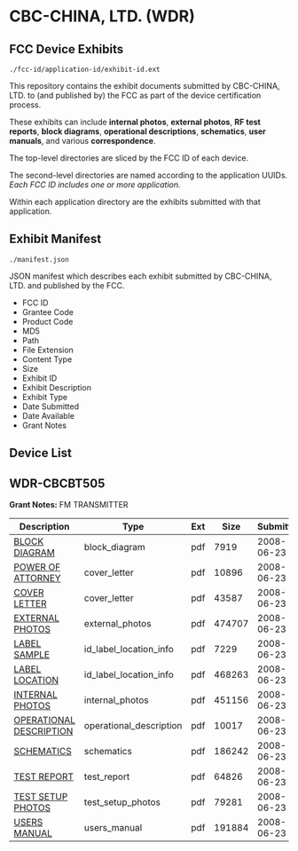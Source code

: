 # CBC-CHINA, LTD. (WDR)
## FCC Device Exhibits

```
./fcc-id/application-id/exhibit-id.ext
```

This repository contains the exhibit documents submitted by CBC-CHINA, LTD. to (and published by) the FCC as part of the device certification process.

These exhibits can include **internal photos**, **external photos**, **RF test reports**, **block diagrams**, **operational descriptions**, **schematics**, **user manuals**, and various **correspondence**.

The top-level directories are sliced by the FCC ID of each device.

The second-level directories are named according to the application UUIDs. *Each FCC ID includes one or more application.*

Within each application directory are the exhibits submitted with that application. 

## Exhibit Manifest

```
./manifest.json
```

JSON manifest which describes each exhibit submitted by CBC-CHINA, LTD. and published by the FCC.

- FCC ID
- Grantee Code
- Product Code
- MD5
- Path
- File Extension
- Content Type
- Size
- Exhibit ID
- Exhibit Description
- Exhibit Type
- Date Submitted
- Date Available
- Grant Notes

## Device List
## WDR-CBCBT505
**Grant Notes:** FM TRANSMITTER

| Description | Type | Ext | Size | Submitted | Available |
| ----------- | ---- | --- | ---- | --------- | --------- |
| [BLOCK DIAGRAM](WDR-CBCBT505/edb90a2db7e62b4a26eb8bafabf6c472/959313.pdf) | block_diagram | pdf | 7919 | 2008-06-23 | 2008-06-23 |
| [POWER OF ATTORNEY](WDR-CBCBT505/edb90a2db7e62b4a26eb8bafabf6c472/959319.pdf) | cover_letter | pdf | 10896 | 2008-06-23 | 2008-06-23 |
| [COVER LETTER](WDR-CBCBT505/edb90a2db7e62b4a26eb8bafabf6c472/959320.pdf) | cover_letter | pdf | 43587 | 2008-06-23 | 2008-06-23 |
| [EXTERNAL PHOTOS](WDR-CBCBT505/edb90a2db7e62b4a26eb8bafabf6c472/959315.pdf) | external_photos | pdf | 474707 | 2008-06-23 | 2008-06-23 |
| [LABEL SAMPLE](WDR-CBCBT505/edb90a2db7e62b4a26eb8bafabf6c472/959317.pdf) | id_label_location_info | pdf | 7229 | 2008-06-23 | 2008-06-23 |
| [LABEL LOCATION](WDR-CBCBT505/edb90a2db7e62b4a26eb8bafabf6c472/959318.pdf) | id_label_location_info | pdf | 468263 | 2008-06-23 | 2008-06-23 |
| [INTERNAL PHOTOS](WDR-CBCBT505/edb90a2db7e62b4a26eb8bafabf6c472/959316.pdf) | internal_photos | pdf | 451156 | 2008-06-23 | 2008-06-23 |
| [OPERATIONAL DESCRIPTION](WDR-CBCBT505/edb90a2db7e62b4a26eb8bafabf6c472/959314.pdf) | operational_description | pdf | 10017 | 2008-06-23 | 2008-06-23 |
| [SCHEMATICS](WDR-CBCBT505/edb90a2db7e62b4a26eb8bafabf6c472/959322.pdf) | schematics | pdf | 186242 | 2008-06-23 | 2008-06-23 |
| [TEST REPORT](WDR-CBCBT505/edb90a2db7e62b4a26eb8bafabf6c472/959321.pdf) | test_report | pdf | 64826 | 2008-06-23 | 2008-06-23 |
| [TEST SETUP PHOTOS](WDR-CBCBT505/edb90a2db7e62b4a26eb8bafabf6c472/959323.pdf) | test_setup_photos | pdf | 79281 | 2008-06-23 | 2008-06-23 |
| [USERS MANUAL](WDR-CBCBT505/edb90a2db7e62b4a26eb8bafabf6c472/959324.pdf) | users_manual | pdf | 191884 | 2008-06-23 | 2008-06-23 |
